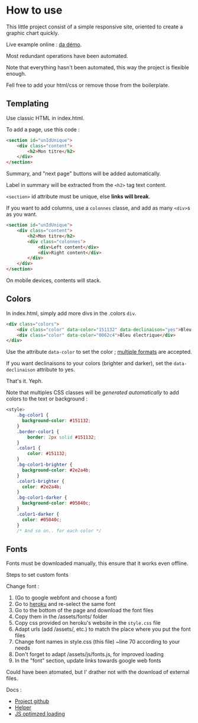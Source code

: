 # How to use

This little project consist of a simple responsive site, oriented to create a graphic chart quickly.

Live example online : [da démo](http://stockage.masamune.fr/divers/charte-graphique-example/).

Most redundant operations have been automated.

Note that everything hasn't been automated, this way the project is flexible enough.

Fell free to add your html/css or remove those from the boilerplate.

## Templating

Use classic HTML in index.html.

To add a page, use this code :

```html
<section id="unIdUnique">
    <div class="content">
        <h2>Mon titre</h2>
    </div>
</section>
```

Summary, and "next page" buttons will be added automatically.

Label in summary will be extracted from the `<h2>` tag text content.

`<section>` id attribute must be unique, else **links will break**.

If you want to add columns, use a `colonnes` classe, and add as many `<div>`s as you want.

```html
<section id="unIdUnique">
    <div class="content">
        <h2>Mon titre</h2>
        <div class="colonnes">
            <div>Left content</div>
            <div>Right content</div>
        </div>
    </div>
</section>
```

On mobile devices, contents will stack.

## Colors

In index.html, simply add more divs in the .colors `div`.

```html
<div class="colors">
    <div class="color" data-color="151132" data-declinaison="yes">Bleu nuit</div>
    <div class="color" data-color="0062c4">Bleu électrique</div>
</div>
```

Use the attribute `data-color` to set the color ; [multiple formats](https://github.com/bgrins/TinyColor#accepted-string-input) are accepted.

If you want declinaisons to your colors (brighter and darker), set the `data-declinaison` attribute to yes.

That's it. Yeph.

Note that multiples CSS classes will be *generated automatically* to add colors to the text or background :

```css
<style>
    .bg-color1 {
      background-color: #151132;
    }
    .border-color1 {
        border: 2px solid #151132;
    }
    .color1 {
        color: #151132;
    }
    .bg-color1-brighter {
      background-color: #2e2a4b;
    }
    .color1-brighter {
      color: #2e2a4b;
    }
    .bg-color1-darker {
      background-color: #05040c;
    }
    .color1-darker {
      color: #05040c;
    }
    /* And so on.. for each color */
```

## Fonts

Fonts must be downloaded manually, this ensure that it works even offline.

Steps to set custom fonts

Change font :

1. (Go to google webfont and choose a font)
2. Go to [heroku](https://google-webfonts-helper.herokuapp.com/fonts/) and re-select the same font
3. Go to the bottom of the page and download the font files
4. Copy them in the /assets/fonts/ folder
5. Copy css provided on heroku's website in the `style.css` file
6. Adapt urls (add /assets/, etc.) to match the place where you put the font files
7. Change font names in style.css (this file) ~line 70 according to your needs
8. Don't forget to adapt /assets/js/fonts.js, for improved loading
9. In the "font" section, update links towards google web fonts

Could have been atomated, but I' drather not with the download of external files.

Docs :

- [Project github](https://github.com/youpiwaza/charte-graphique)
- [Helper](https://google-webfonts-helper.herokuapp.com/fonts/roboto-condensed)
- [JS optimzed loading](https://github.com/bramstein/fontfaceobserver)
